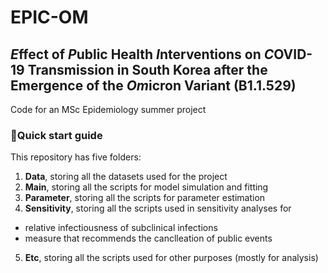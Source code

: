 # EPIC-OM
## *E*ffect of *P*ublic Health *I*nterventions on *C*OVID-19 Transmission in South Korea after the Emergence of the *Om*icron Variant (B1.1.529)

Code for an MSc Epidemiology summer project

### :rocket:Quick start guide

This repository has five folders: 
1. **Data**, storing all the datasets used for the project
2. **Main**, storing all the scripts for model simulation and fitting
3. **Parameter**, storing all the scripts for parameter estimation
4. **Sensitivity**, storing all the scripts used in sensitivity analyses for 
  - relative infectiousness of subclinical infections
  - measure that recommends the canclleation of public events
5. **Etc**, storing all the scripts used for other purposes (mostly for analysis)
